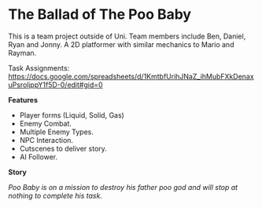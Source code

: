 # The Ballad of The Poo Baby
This is a team project outside of Uni. Team members include Ben, Daniel, Ryan and Jonny. A 2D platformer with similar mechanics to Mario and Rayman.


Task Assignments: https://docs.google.com/spreadsheets/d/1KmtbfUrihJNaZ_ihMubFXkDenaxuPsroljppY1f5D-0/edit#gid=0

**Features**
- Player forms (Liquid, Solid, Gas)
- Enemy Combat.
- Multiple Enemy Types.
- NPC Interaction.
- Cutscenes to deliver story.
- AI Follower.

**Story**

*Poo Baby is on a mission to destroy his father poo god and will stop at nothing to complete his task.*
